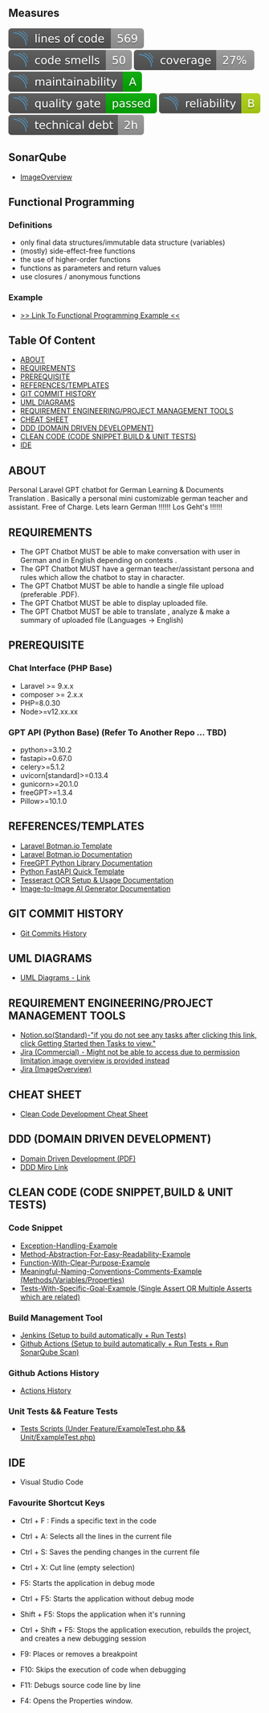 ## Measures 

![CodeLines](https://github.com/CuteDandelion/docs-german-translator/blob/main/SonarQubeMeasures/code_lines.svg)
![CodeSmells](https://github.com/CuteDandelion/docs-german-translator/blob/main/SonarQubeMeasures/code_smells.svg)
![CodeCoverage](https://github.com/CuteDandelion/docs-german-translator/blob/main/SonarQubeMeasures/coverage.svg)
![CodeMaintainability](https://github.com/CuteDandelion/docs-german-translator/blob/main/SonarQubeMeasures/maintainability.svg)
![QualityGate](https://github.com/CuteDandelion/docs-german-translator/blob/main/SonarQubeMeasures/quality_gate.svg)
![CodeReliability](https://github.com/CuteDandelion/docs-german-translator/blob/main/SonarQubeMeasures/reliability.svg)
![TechnicalDebt](https://github.com/CuteDandelion/docs-german-translator/blob/main/SonarQubeMeasures/technical_debt.svg)

## SonarQube 

- [ImageOverview](https://github.com/CuteDandelion/docs-german-translator/tree/main/SonarQubeMeasures)

## Functional Programming

### Definitions

- only final data structures/immutable data structure (variables)
- (mostly) side-effect-free functions
- the use of higher-order functions
- functions as parameters and return values
- use closures / anonymous functions

### Example

- [>> Link To Functional Programming Example <<](https://github.com/CuteDandelion/docs-german-translator/blob/main/functionalProgrammingExample/main.rs)


## Table Of Content

- [ABOUT](https://github.com/CuteDandelion/docs-german-translator#about)
- [REQUIREMENTS](https://github.com/CuteDandelion/docs-german-translator#requirements)
- [PREREQUISITE](https://github.com/CuteDandelion/docs-german-translator#prerequisite)
- [REFERENCES/TEMPLATES](https://github.com/CuteDandelion/docs-german-translator#referencestemplates)
- [GIT COMMIT HISTORY](https://github.com/CuteDandelion/docs-german-translator#git-commit-history)
- [UML DIAGRAMS](https://github.com/CuteDandelion/docs-german-translator#uml-diagrams)
- [REQUIREMENT ENGINEERING/PROJECT MANAGEMENT TOOLS](https://github.com/CuteDandelion/docs-german-translator#requirement-engineeringproject-management-tools)
- [CHEAT SHEET](https://github.com/CuteDandelion/docs-german-translator#cheat-sheet)
- [DDD (DOMAIN DRIVEN DEVELOPMENT)](https://github.com/CuteDandelion/docs-german-translator#ddd-domain-driven-development)
- [CLEAN CODE (CODE SNIPPET,BUILD & UNIT TESTS)](https://github.com/CuteDandelion/docs-german-translator#clean-code-code-snippetbuild--unit-tests)
- [IDE](https://github.com/CuteDandelion/docs-german-translator#ide)

## ABOUT 

Personal Laravel GPT chatbot for German Learning & Documents Translation . Basically a personal mini customizable german teacher and assistant. Free of Charge.
Lets learn German !!!!!! Los Geht's !!!!!!

## REQUIREMENTS 

- The GPT Chatbot MUST be able to make conversation with user in German and in English depending on contexts .
- The GPT Chatbot MUST have a german teacher/assistant persona and rules which allow the chatbot to stay in character.
- The GPT Chatbot MUST be able to handle a single file upload (preferable .PDF).
- The GPT Chatbot MUST be able to display uploaded file.
- The GPT Chatbot MUST be able to translate , analyze & make a summary of uploaded file (Languages -> English)

## PREREQUISITE 

### Chat Interface (PHP Base)

- Laravel >= 9.x.x
- composer >= 2.x.x
- PHP=8.0.30
- Node>=v12.xx.xx


### GPT API (Python Base) (Refer To Another Repo ... TBD)

- python>=3.10.2
- fastapi>=0.67.0
- celery>=5.1.2
- uvicorn[standard]>=0.13.4
- gunicorn>=20.1.0
- freeGPT>=1.3.4
- Pillow>=10.1.0

## REFERENCES/TEMPLATES

- [Laravel Botman.io Template](https://github.com/shoutsdev/laravel-botman-chatbot) 
- [Laravel Botman.io Documentation](https://botman.io/2.0/welcome)
- [FreeGPT Python Library Documentation](https://github.com/Ruu3f/freeGPT/tree/main)
- [Python FastAPI Quick Template](https://github.com/BreezeWhite/simple-fastapi/tree/main)
- [Tesseract OCR Setup & Usage Documentation](https://github.com/tesseract-ocr/tesseract#about)
- [Image-to-Image AI Generator Documentation](https://huggingface.co/docs/diffusers/main/en/using-diffusers/img2img)


## GIT COMMIT HISTORY

- [Git Commits History](https://github.com/CuteDandelion/docs-german-translator/commits/main)

## UML DIAGRAMS

- [UML Diagrams - Link](https://github.com/CuteDandelion/docs-german-translator/tree/main/UMLDiagrams)

## REQUIREMENT ENGINEERING/PROJECT MANAGEMENT TOOLS

- [Notion.so(Standard)-"if you do not see any tasks after clicking this link, click Getting Started then Tasks to view."](https://www.notion.so/7c64d9edc6a74ca582da0067855640b8?v=3cacb503d3784ebaa85231f940ed193a&pvs=4)
- [Jira (Commercial) - Might not be able to access due to permission limitation,image overview is provided instead](https://cutedandelion.atlassian.net/jira/software/projects/KAN/boards/1/timeline)
- [Jira (ImageOverview)](https://github.com/CuteDandelion/docs-german-translator/tree/main/JIRA)

## CHEAT SHEET

- [Clean Code Development Cheat Sheet](https://github.com/CuteDandelion/docs-german-translator/blob/main/CheatSheet/CCD_CheatSheet.pdf)

## DDD (DOMAIN DRIVEN DEVELOPMENT)
- [Domain Driven Development (PDF)](https://github.com/CuteDandelion/docs-german-translator/blob/main/DomainDrivenDev/DomainDrivenDesign.pdf)
- [DDD Miro Link](https://miro.com/app/board/uXjVN-syDkw=/?share_link_id=306153052032)

## CLEAN CODE (CODE SNIPPET,BUILD & UNIT TESTS)

### Code Snippet ###

- [Exception-Handling-Example](https://github.com/CuteDandelion/docs-german-translator/blob/d5969c4367a29977c1c32b985b787341e74337fe/mysimpleGPTBot/app/Http/Controllers/BotmanController.php#L276-L288)
- [Method-Abstraction-For-Easy-Readability-Example](https://github.com/CuteDandelion/docs-german-translator/blob/d5969c4367a29977c1c32b985b787341e74337fe/mysimpleGPTBot/app/Http/Controllers/BotmanController.php#L59-L74)
- [Function-With-Clear-Purpose-Example](https://github.com/CuteDandelion/docs-german-translator/blob/d5969c4367a29977c1c32b985b787341e74337fe/mysimpleGPTBot/app/Http/Controllers/BotmanController.php#L195-L210)
- [Meaningful-Naming-Conventions-Comments-Example (Methods/Variables/Properties)](https://github.com/CuteDandelion/docs-german-translator/blob/d5969c4367a29977c1c32b985b787341e74337fe/mysimpleGPTBot/app/Http/Controllers/BotmanController.php#L260-L274)
- [Tests-With-Specific-Goal-Example (Single Assert OR Multiple Asserts which are related)](https://github.com/CuteDandelion/docs-german-translator/blob/5100c68c3167f5c0eb45ad6ffe50e6863457ade4/mysimpleGPTBot/tests/Unit/ExampleTest.php#L61-L94)

### Build Management Tool ###

- [Jenkins (Setup to build automatically + Run Tests)](https://github.com/CuteDandelion/docs-german-translator/tree/main/JenkinsFiles)
- [Github Actions (Setup to build automatically + Run Tests + Run SonarQube Scan)](https://github.com/CuteDandelion/docs-german-translator/blob/main/.github/workflows/github_build.yml)

### Github Actions History ###
- [Actions History](https://github.com/CuteDandelion/docs-german-translator/actions/runs/7425547388)

### Unit Tests && Feature Tests ###

- [Tests Scripts (Under Feature/ExampleTest.php && Unit/ExampleTest.php)](https://github.com/CuteDandelion/docs-german-translator/tree/main/mysimpleGPTBot/tests)

## IDE

- Visual Studio Code

### Favourite Shortcut Keys ###

- Ctrl + F : Finds a specific text in the code
- Ctrl + A: Selects all the lines in the current file
- Ctrl + S: Saves the pending changes in the current file
- Ctrl + X: Cut line (empty selection)

- F5: Starts the application in debug mode
- Ctrl + F5: Starts the application without debug mode
- Shift + F5: Stops the application when it's running
- Ctrl + Shift + F5: Stops the application execution, rebuilds the project, and creates a new debugging session
- F9: Places or removes a breakpoint
- F10: Skips the execution of code when debugging
- F11: Debugs source code line by line

- F4: Opens the Properties window.


